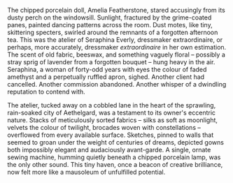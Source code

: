 The chipped porcelain doll, Amelia Featherstone, stared accusingly from its dusty perch on the windowsill.  Sunlight, fractured by the grime-coated panes, painted dancing patterns across the room.  Dust motes, like tiny, skittering specters, swirled around the remnants of a forgotten afternoon tea.  This was the atelier of  Seraphina  Everly, dressmaker extraordinaire, or perhaps, more accurately, dressmaker *extraordinaire* in her own estimation.  The scent of old fabric, beeswax, and something vaguely floral – possibly a stray sprig of lavender from a forgotten bouquet – hung heavy in the air.  Seraphina, a woman of forty-odd years with eyes the colour of faded amethyst and a perpetually ruffled apron, sighed.  Another client had cancelled.  Another commission abandoned.  Another whisper of a dwindling reputation to contend with.


The atelier, tucked away on a cobbled lane in the heart of the sprawling, rain-soaked city of Aethelgard, was a testament to its owner's eccentric nature.  Stacks of meticulously sorted fabrics – silks as soft as moonlight, velvets the colour of twilight, brocades woven with constellations – overflowed from every available surface.  Sketches, pinned to walls that seemed to groan under the weight of centuries of dreams, depicted gowns both impossibly elegant and audaciously avant-garde.  A single, ornate sewing machine, humming quietly beneath a chipped porcelain lamp, was the only other sound.  This tiny haven, once a beacon of creative brilliance, now felt more like a mausoleum of unfulfilled potential.
